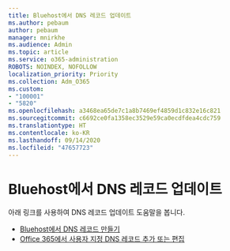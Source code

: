 ```yaml
---
title: Bluehost에서 DNS 레코드 업데이트
ms.author: pebaum
author: pebaum
manager: mnirkhe
ms.audience: Admin
ms.topic: article
ms.service: o365-administration
ROBOTS: NOINDEX, NOFOLLOW
localization_priority: Priority
ms.collection: Adm_O365
ms.custom:
- "100001"
- "5820"
ms.openlocfilehash: a3468ea65de7c1a8b7469ef4859d1c832e16c821
ms.sourcegitcommit: c6692ce0fa1358ec3529e59ca0ecdfdea4cdc759
ms.translationtype: HT
ms.contentlocale: ko-KR
ms.lasthandoff: 09/14/2020
ms.locfileid: "47657723"
---
```

# <a name="update-dns-records-at-bluehost"></a>Bluehost에서 DNS 레코드 업데이트

아래 링크를 사용하여 DNS 레코드 업데이트 도움말을 봅니다.

- [Bluehost에서 DNS 레코드 만들기](https://docs.microsoft.com/microsoft-365/admin/dns/create-dns-records-at-bluehost?view=o365-worldwide)
- [Office 365에서 사용자 지정 DNS 레코드 추가 또는 편집](https://docs.microsoft.com/microsoft-365/admin/setup/add-domain#add-or-edit-custom-dns-records)